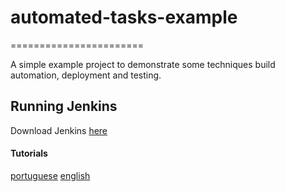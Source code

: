 # automated-tasks-example
=======================

A simple example project to demonstrate some techniques build automation, deployment and testing.

## Running Jenkins
Download Jenkins [here](http://jenkins-ci.org/)

#### Tutorials
[portuguese](http://umovme.cc/2013/10/21/automatizando-tarefas-repetitivas-utilizando-jenkins/)
[english](http://www.uvd.co.uk/blog/labs/configuring-jenkins-continuous-integration-server-to-work-with-git/)